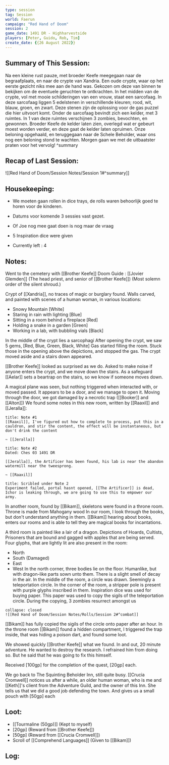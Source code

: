 ```yaml
---
type: session
tag: Session
world: Faerun
campaign: "Red Hand of Doom"
session: 2
game_date: 1491 DR - Highharvestside
players: [Peter, Guido, Rob, Tim]
create_date: {{26 August 2022}}
---
```




## Summary of This Session:
Na een kleine rust pauze, met broeder Keefe meegegaan naar de begraafplaats, en naar de crypte van Xandria.
Een oude crypte, waar op het eerste gezicht niks mee aan de hand was. Gekozen om deze van binnen te bekijken om de eventuele geruchten te ontkrachten.
In het midden van de crypte, vol met mooie schilderingen van een vrouw, staat een sarcofaag. 
In deze sarcofaag liggen 5 edelstenen in verschillende kleuren; rood, wit, blauw, groen, en zwart.
Deze stenen zijn de oplossing voor de gas puzzel die hier uitvoort komt.
Onder de sarcofaag bevindt zich een kelder, met 3 ruimtes. In 1 van deze ruimtes verschijnen 3 zombies, bevochten, en gewonnen.
Broeder Keefe de kelder laten zien, overlegd wat er gebeurt moest worden verder, en deze gaat de kelder laten opruimen.
Onze beloning opgehaald, en teruggegaan naar de Schele Beholder, waar ons nog een beloning stond te wachten.
Morgen gaan we met de uitbaatster praten voor het vervolg!
^summary

## Recap of Last Session:
![[Red Hand of Doom/Session Notes/Session 1#^summary]]

## Housekeeping:
- We moeten gaan rollen in dice trays, de rolls waren behoorlijk goed te horen voor de kinderen.
- Datums voor komende 3 sessies vast gezet.
- Of Joe nog mee gaat doen is nog maar de vraag

- 5 Inspiration dice were given
- Currently left : 4
## Notes:
Went to the cemetery with [[Brother Keefe]]
Doom Guide : [[Jovier Glemden]] (The head priest, and senior of [[Brother Keefe]]) (Most solemn order of the silent shroud.)

Crypt of [[Xandria]], no traces of magic or burglary found.
Walls carved, and painted with scenes of a human woman, in various locations:
- Snowy Mountain [White]
- Staring in rain with lighting [Blue]
- Sitting in a room behind a fireplace [Red]
- Holding a snake in a garden [Green]
- Working in a lab, with bubbling vials [Black]

In the middle of the crypt lies a sarcophagi
After opening the crypt, we saw 5 gems, [Red, Blue, Green, Black, White]
Gas started filling the room.
Stuck those in the opening above the depictions, and stopped the gas. The crypt moved aside and a stairs down appeared.

[[Brother Keefe]] looked as surprised as we do. 
Asked to make noise if anyone enters the crypt, and we move down the stairs.
As a safeguard [[Aelar]] sets a beartrap on the stairs, so we know if someone moves down.

A magical plane was seen, but nothing triggered when interacted with, or moved passed.
It appears to be a door, and we manage to open it. Moving through the door, we got damaged by a necrotic trap ([[Booker]] and [[Alton]])
We found some notes in this new room, written by [[Raaxil]] and [[Jeralla]]:

```ad-note
title: Note #1
[[Raaxil]], I've figured out how to complete to process, put this in a cauldron, and stir the content, the effect will be instantaneous, but don't drink the content

~ [[Jeralla]]
```
```ad-note
title: Note #2 
Dated: Ches 03 1491 DR

[[Jeralla]], the Artificer has been found, his lab is near the abandon watermill near the tweesprong.

~ [[Raaxil]]
```
```ad-note
title: Scribled under Note 2
Experiment failed, portal hasnt opened, [[The Artificer]] is dead, Ichor is leaking through, we are going to use this to empower our army.
```

In another room, found by [[Bikam]], skeletons were found in a throne room. Throne is made from Mahogany wood
In our room, I look through the books, but don't understand anything in them. 
[[Bikam]] hearing about books, enters our rooms and is able to tell they are magical books for incantations.

A third room is painted like a lair of a dragon. Depictions of Hoards, Cultists, Prisoners that are bound and gagged with apples that are being served.
Four glyphs, that are lightly lit are also present in the room:
- North
- South (Damaged)
- East
- West 
In the north corner, three bodies lie on the floor. Humanlike, but with dragon-like parts sown unto them.
There is a slight smell of decay in the air.
In the middle of the room, a circle was drawn. Seemingly a teleportation circle.
In the corner of the room, a stripper pole is present with purple glyphs inscribed in them.
Inspiration dice was used for buying paper.
This paper was used to copy the sigils of the teleportation circle.
During the copying, 3 zombies resurrect amongst us

```ad-combat
collapse: closed
![[Red Hand of Doom/Session Notes/Rolls/Session 2#^combat]]
```

[[Bikam]] has fully copied the sigils of the circle onto paper after an hour.
In the throne room [[Bikam]] found a hidden compartment, I triggered the trap inside, that was hiding a poison dart, and found some loot.

We showed quickly [[Brother Keefe]] what we found. In and out, 20 minute adventure.
He wanted to destroy the research. I refrained him from doing so. But he said that he was going to fix this himself.

Received [100gp] for the completion of the quest, [20gp] each.

We go back to The Squinting Beholder Inn, still quite busy. 
[[Crucia Cromwell]] notices us after a while, an older human woman, who is me and [[Keth]]'s client from the Adventure Guild, and the owner of this Inn.
She tells us that we did a good job defending the town. And gives us a small pouch with [50gp] each

## Loot:
- [[Tourmaline (50gp)]] (Kept to myself)
- [20gp] (Reward from [[Brother Keefe]])
- [50gp] (Reward from [[Crucia Cromwell]])
- Scroll of  [[Comprehend Languages]] (Given to [[Bikam]])
## Log:


